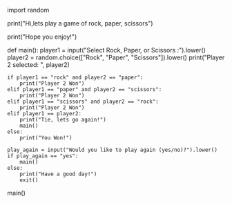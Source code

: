 import random

print("Hi,lets play a game of rock, paper, scissors")

print("Hope you enjoy!")

def main():
    player1 = input("Select Rock, Paper, or Scissors :").lower()
    player2 = random.choice(["Rock", "Paper", "Scissors"]).lower()
    print("Player 2 selected: ", player2)

    if player1 == "rock" and player2 == "paper":
        print("Player 2 Won")
    elif player1 == "paper" and player2 == "scissors":
        print("Player 2 Won")
    elif player1 == "scissors" and player2 == "rock":
        print("Player 2 Won")
    elif player1 == player2:
        print("Tie, lets go again!")
        main()
    else:
        print("You Won!")

    play_again = input("Would you like to play again (yes/no)?").lower()
    if play_again == "yes":
        main()
    else:
        print("Have a good day!")
        exit()

main()
